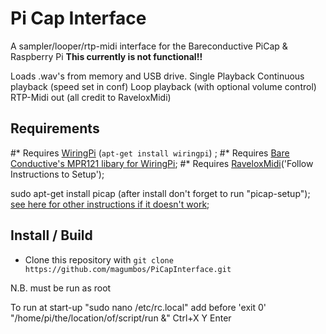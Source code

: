 # Pi Cap Interface
A sampler/looper/rtp-midi interface for the Bareconductive PiCap & Raspberry Pi 
**This currently is not functional!!**

Loads .wav's from memory and USB drive.
Single Playback
Continuous playback (speed set in conf)
Loop playback (with optional volume control)
RTP-Midi out (all credit to RaveloxMidi)

## Requirements

#* Requires [WiringPi](http://wiringpi.com/) (`apt-get install wiringpi`) ;
#* Requires [Bare Conductive's MPR121 libary for WiringPi](https://github.com/BareConductive/wiringpi-mpr121);
#* Requires [RaveloxMidi](https://github.com/ravelox/pimidi)('Follow Instructions to Setup');

sudo apt-get install picap (after install don't forget to run "picap-setup");
[see here for other instructions if it doesn't work](https://www.bareconductive.com/make/setting-up-pi-cap-raspberry-pi/);

## Install / Build

* Clone this repository with `git clone https://github.com/magumbos/PiCapInterface.git`

N.B. must be run as root    

To run at start-up
"sudo nano /etc/rc.local"
add before 'exit 0' "/home/pi/the/location/of/script/run &"
Ctrl+X
Y
Enter
